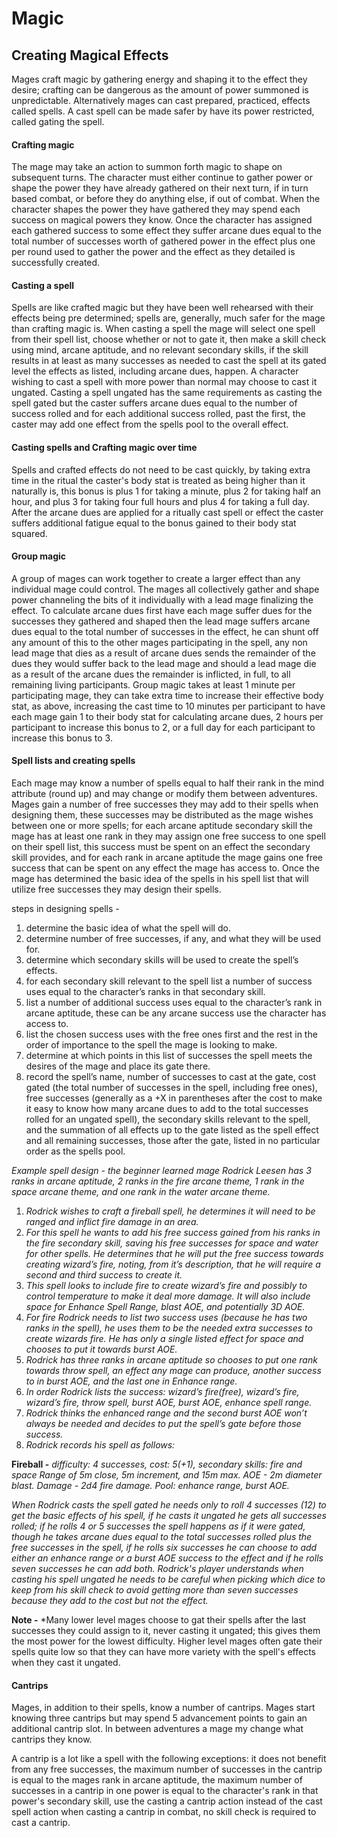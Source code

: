 # Magic

## Creating Magical Effects
Mages craft magic by gathering energy and shaping it to the effect they desire; crafting can be dangerous as the amount of power summoned is unpredictable. Alternatively mages can cast prepared, practiced, effects called spells. A cast spell can be made safer by have its power restricted, called gating the spell.

#### Crafting magic
The mage may take an action to summon forth magic to shape on subsequent turns. The character must either continue to gather power or shape the power they have already gathered on their next turn, if in turn based combat, or before they do anything else, if out of combat. When the character shapes the power they have gathered they may spend each success on magical powers they know. Once the character has assigned each gathered success to some effect they suffer arcane dues equal to the total number of successes worth of gathered power in the effect plus one per round used to gather the power and the effect as they detailed is successfully created.

#### Casting a spell
Spells are like crafted magic but they have been well rehearsed with their effects being pre determined; spells are, generally, much safer for the mage than crafting magic is. When casting a spell the mage will select one spell from their spell list, choose whether or not to gate it, then make a skill check using mind, arcane aptitude, and no relevant secondary skills, if the skill results in at least as many successes as needed to cast the spell at its gated level the effects as listed, including arcane dues, happen. A character wishing to cast a spell with more power than normal may choose to cast it ungated. Casting a spell ungated has the same requirements as casting the spell gated but the caster suffers arcane dues equal to the number of success rolled and for each additional success rolled, past the first, the caster may add one effect from the spells pool to the overall effect.

#### Casting spells and Crafting magic over time
Spells and crafted effects do not need to be cast quickly, by taking extra time in the ritual the caster's body stat is treated as being higher than it naturally is, this bonus is plus 1 for taking a minute, plus 2 for taking half an hour, and plus 3 for taking four full hours and plus 4 for taking a full day. After the arcane dues are applied for a ritually cast spell or effect the caster suffers additional fatigue equal to the bonus gained to their body stat squared.

#### Group magic
A group of mages can work together to create a larger effect than any individual mage could control. The mages all collectively gather and shape power channeling the bits of it individually with a lead mage finalizing the effect. To calculate arcane dues first have each mage suffer dues for the successes they gathered and shaped then the lead mage suffers arcane dues equal to the total number of successes in the effect, he can shunt off any amount of this to the other mages participating in the spell, any non lead mage that dies as a result of arcane dues sends the remainder of the dues they would suffer back to the lead mage and should a lead mage die as a result of the arcane dues the remainder is inflicted, in full, to all remaining living participants. Group magic takes at least 1 minute per participating mage, they can take extra time to increase their effective body stat, as above, increasing the cast time to 10 minutes per participant to have each mage gain 1 to their body stat for calculating arcane dues, 2 hours per participant to increase this bonus to 2, or a full day for each participant to increase this bonus to 3.

#### Spell lists and creating spells
Each mage may know a number of spells equal to half their rank in the mind attribute (round up) and may change or modify them between adventures. Mages gain a number of free successes they may add to their spells when designing them, these successes may be distributed as the mage wishes between one or more spells; for each arcane aptitude secondary skill the mage has at least one rank in they may assign one free success to one spell on their spell list, this success must be spent on an effect the secondary skill provides, and for each rank in arcane aptitude the mage gains one free success that can be spent on any effect the mage has access to. Once the mage has determined the basic idea of the spells in his spell list that will utilize free successes they may design their spells.

steps in designing spells -
1. determine the basic idea of what the spell will do.
2. determine number of free successes, if any, and what they will be used for.
3. determine which secondary skills will be used to create the spell’s effects.
4. for each secondary skill relevant to the spell list a number of success uses equal to the character’s ranks in that secondary skill.
5. list a number of additional success uses equal to the character’s rank in arcane aptitude, these can be any arcane success use the character has access to.
6. list the chosen success uses with the free ones first and the rest in the order of importance to the spell the mage is looking to make.
7. determine at which points in this list of successes the spell meets the desires of the mage and place its gate there.
8. record the spell’s name, number of successes to cast at the gate, cost gated (the total number of successes in the spell, including free ones), free successes (generally as a +X in parentheses after the cost to make it easy to know how many arcane dues to add to the total successes rolled for an ungated spell), the secondary skills relevant to the spell, and the summation of all effects up to the gate listed as the spell effect and all remaining successes, those after the gate, listed in no particular order as the spells pool.


*Example spell design - the beginner learned mage Rodrick Leesen has 3 ranks in arcane aptitude, 2 ranks in the fire arcane theme, 1 rank in the space arcane theme, and one rank in the water arcane theme.*
1. *Rodrick wishes to craft a fireball spell, he determines it will need to be ranged and inflict fire damage in an area.*
2. *For this spell he wants to add his free success gained from his ranks in the fire secondary skill, saving his free successes for space and water for other spells. He determines that he will put the free success towards creating wizard’s fire, noting, from it’s description, that he will require a second and third success to create it.*
3. *This spell looks to include fire to create wizard’s fire and possibly to control temperature to make it deal more damage. It will also include space for Enhance Spell Range, blast AOE, and potentially 3D AOE.*
4. *For fire Rodrick needs to list two success uses (because he has two ranks in the spell), he uses them to be the needed extra successes to create wizards fire. He has only a single listed effect for space and chooses to put it towards burst AOE.*
5. *Rodrick has three ranks in arcane aptitude so chooses to put one rank towards throw spell, an effect any mage can produce, another success to in burst AOE, and the last one in Enhance range.*
6. *In order Rodrick lists the success: wizard’s fire(free), wizard’s fire, wizard’s fire, throw spell, burst AOE, burst AOE, enhance spell range.*
7. *Rodrick thinks the enhanced range and the second burst AOE won’t always be needed and decides to put the spell’s gate before those success.*
8. *Rodrick records his spell as follows:*

  **Fireball -** *difficulty: 4 successes, cost: 5(+1), secondary skills: fire and space
  Range of 5m close, 5m increment, and 15m max.
  AOE - 2m diameter blast.
  Damage - 2d4 fire damage.
  Pool: enhance range, burst AOE.*

  *When Rodrick casts the spell gated he needs only to roll 4 successes (12) to get the basic effects of his spell, if he casts it ungated he gets all successes rolled; if he rolls 4 or 5 successes the spell happens as if it were gated, though he takes arcane dues equal to the total successes rolled plus the free successes in the spell, if he rolls six successes he can choose to add either an enhance range or a burst AOE success to the effect and if he rolls seven successes he can add both. Rodrick's player understands when casting his spell ungated he needs to be careful when picking which dice to keep from his skill check to avoid getting more than seven successes because they add to the cost but not the effect.*

  **Note -** *Many lower level mages choose to gat their spells after the last successes they could assign to it, never casting it ungated; this gives them the most power for the lowest difficulty. Higher level mages often gate their spells quite low so that they can have more variety with the spell's effects when they cast it ungated.

#### Cantrips
Mages, in addition to their spells, know a number of cantrips. Mages start knowing three cantrips but may spend 5 advancement points to gain an additional cantrip slot. In between adventures a mage my change what cantrips they know.

A cantrip is a lot like a spell with the following exceptions: it does not benefit from any free successes, the maximum number of successes in the cantrip is equal to the mages rank in arcane aptitude, the maximum number of successes in a cantrip in one power is equal to the character's rank in that power's secondary skill, use the casting a cantrip action instead of the cast spell action when casting a cantrip in combat, no skill check is required to cast a cantrip.
